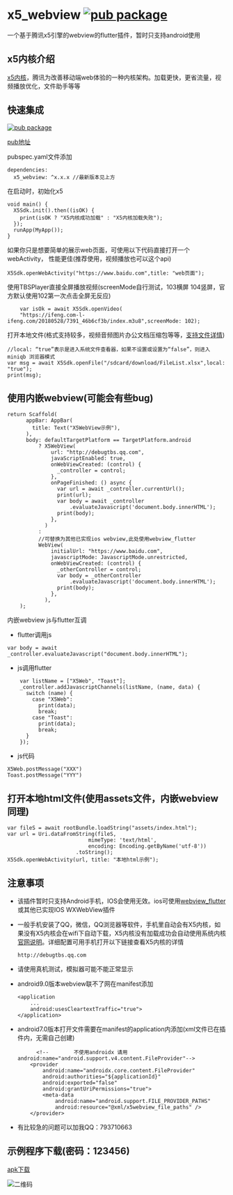 # x5_webview   [![pub package](https://img.shields.io/pub/v/x5_webview.svg)](https://pub.flutter-io.cn/packages/x5_webview)

一个基于腾讯x5引擎的webview的flutter插件，暂时只支持android使用

## x5内核介绍

[x5内核](https://x5.tencent.com/tbs/product/tbs.html)，腾讯为改善移动端web体验的一种内核架构。加载更快，更省流量，视频播放优化，文件助手等等

## 快速集成
[![pub package](https://img.shields.io/pub/v/x5_webview.svg)](https://pub.flutter-io.cn/packages/x5_webview)

[pub地址](https://pub.flutter-io.cn/packages/x5_webview)

pubspec.yaml文件添加
```
dependencies:
  x5_webview: ^x.x.x //最新版本见上方
```

在启动时，初始化x5
```
void main() {
  X5Sdk.init().then((isOK) {
    print(isOK ? "X5内核成功加载" : "X5内核加载失败");
  });
  runApp(MyApp());
}
```

如果你只是想要简单的展示web页面，可使用以下代码直接打开一个webActivity，
性能更佳(推荐使用，视频播放也可以这个api)
```
X5Sdk.openWebActivity("https://www.baidu.com",title: "web页面");
```

使用TBSPlayer直接全屏播放视频(screenMode自行测试，103横屏 104竖屏，官方默认使用102第一次点击全屏无反应)
```
    var isOk = await X5Sdk.openVideo(
    "https://ifeng.com-l-ifeng.com/20180528/7391_46b6cf3b/index.m3u8",screenMode: 102);
```

打开本地文件(格式支持较多，视频音频图片办公文档压缩包等等，[支持文件详情](http://lc-qmtbhnki.cn-n1.lcfile.com/aa1b149fab1fd3c7d88b/%E6%96%87%E4%BB%B6%E6%A0%BC%E5%BC%8F%E6%94%AF%E6%8C%81%E5%88%97%E8%A1%A8.xlsx))
```
//local: “true”表示是进入系统文件查看器，如果不设置或设置为“false”，则进入 miniqb 浏览器模式
var msg = await X5Sdk.openFile("/sdcard/download/FileList.xlsx",local: "true");
print(msg);
```

## 使用内嵌webview(可能会有些bug)

```
return Scaffold(
      appBar: AppBar(
        title: Text("X5WebView示例"),
      ),
      body: defaultTargetPlatform == TargetPlatform.android
          ? X5WebView(
              url: "http://debugtbs.qq.com",
              javaScriptEnabled: true,
              onWebViewCreated: (control) {
                _controller = control;
              },
              onPageFinished: () async {
                var url = await _controller.currentUrl();
                print(url);
                var body = await _controller
                    .evaluateJavascript('document.body.innerHTML');
                print(body);
              },
            )
          :
          //可替换为其他已实现ios webview,此处使用webview_flutter
          WebView(
              initialUrl: "https://www.baidu.com",
              javascriptMode: JavascriptMode.unrestricted,
              onWebViewCreated: (control) {
                _otherController = control;
                var body = _otherController
                    .evaluateJavascript('document.body.innerHTML');
                print(body);
              },
            ),
    );
```
内嵌webview js与flutter互调
* flutter调用js
```
var body = await _controller.evaluateJavascript("document.body.innerHTML");
```
* js调用flutter
```
    var listName = ["X5Web", "Toast"];
    _controller.addJavascriptChannels(listName, (name, data) {
      switch (name) {
        case "X5Web":
          print(data);
          break;
        case "Toast":
          print(data);
          break;
      }
    });
```
* js代码
```
X5Web.postMessage("XXX")
Toast.postMessage("YYY")
```

## 打开本地html文件(使用assets文件，内嵌webview同理)
```
var fileS = await rootBundle.loadString("assets/index.html");
var url = Uri.dataFromString(fileS,
                          mimeType: 'text/html',
                          encoding: Encoding.getByName('utf-8'))
                      .toString();
X5Sdk.openWebActivity(url, title: "本地html示例");
```

## 注意事项
* 该插件暂时只支持Android手机，IOS会使用无效。ios可使用[webview_flutter](https://pub.flutter-io.cn/packages/webview_flutter)或其他已实现IOS WXWebView插件
* 一般手机安装了QQ，微信，QQ浏览器等软件，手机里自动会有X5内核，如果没有X5内核会在wifi下自动下载，X5内核没有加载成功会自动使用系统内核[官网说明](https://x5.tencent.com/tbs/technical.html#/list/sdk/916172a5-f14e-40ed-9915-eaf74e9acba8/%E5%8A%A0%E8%BD%BD%E7%B1%BB)。详细配置可用手机打开以下链接查看X5内核的详情
    ```
    http://debugtbs.qq.com
    ```
* 请使用真机测试，模拟器可能不能正常显示

* android9.0版本webview联不了网在manifest添加
    ```
    <application
        ...
        android:usesCleartextTraffic="true">
    </application>
    ```
* android7.0版本打开文件需要在manifest的application内添加(xml文件已在插件内，无需自己创建)
    ```
          <!--        不使用androidx 请用android:name="android.support.v4.content.FileProvider"-->    
        <provider
            android:name="androidx.core.content.FileProvider"
            android:authorities="${applicationId}"
            android:exported="false"
            android:grantUriPermissions="true">
            <meta-data
                android:name="android.support.FILE_PROVIDER_PATHS"
                android:resource="@xml/x5webview_file_paths" />
        </provider>  
    ```
* 有比较急的问题可以加我QQ：793710663

## 示例程序下载(密码：123456)

[apk下载](https://www.pgyer.com/x5_webview)

![二维码](https://www.pgyer.com/app/qrcode/x5_webview)